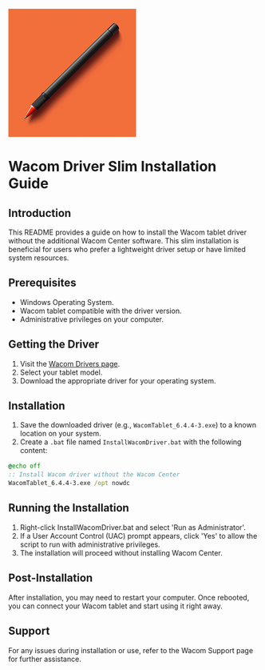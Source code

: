 ![Wacom Driver Slim Installation Guide](icon.png)

# Wacom Driver Slim Installation Guide

## Introduction
This README provides a guide on how to install the Wacom tablet driver without the additional Wacom Center software. This slim installation is beneficial for users who prefer a lightweight driver setup or have limited system resources.

## Prerequisites
- Windows Operating System.
- Wacom tablet compatible with the driver version.
- Administrative privileges on your computer.

## Getting the Driver
1. Visit the [Wacom Drivers page](https://www.wacom.com/en/support/product-support/drivers).
2. Select your tablet model.
3. Download the appropriate driver for your operating system.

## Installation
1. Save the downloaded driver (e.g., `WacomTablet_6.4.4-3.exe`) to a known location on your system.
2. Create a `.bat` file named `InstallWacomDriver.bat` with the following content:
```bat
@echo off
:: Install Wacom driver without the Wacom Center
WacomTablet_6.4.4-3.exe /opt nowdc
```

## Running the Installation

1. Right-click InstallWacomDriver.bat and select 'Run as Administrator'.
2. If a User Account Control (UAC) prompt appears, click 'Yes' to allow the script to run with administrative privileges.
3. The installation will proceed without installing Wacom Center.

## Post-Installation
After installation, you may need to restart your computer. Once rebooted, you can connect your Wacom tablet and start using it right away.

## Support
For any issues during installation or use, refer to the Wacom Support page for further assistance.
